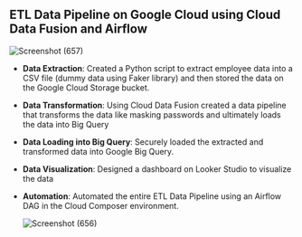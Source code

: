 ## ETL Data Pipeline on Google Cloud using Cloud Data Fusion and Airflow

![Screenshot (657)](https://github.com/user-attachments/assets/9a753243-1d06-4fb7-b223-bf603fb7ccab)


- **Data Extraction**: Created a Python script to extract employee data into a CSV file (dummy data using Faker library) and then stored the data on the Google Cloud Storage bucket.
- **Data Transformation**: Using Cloud Data Fusion created a data pipeline that transforms the data like masking passwords and ultimately loads the data into Big Query
- **Data Loading into Big Query**: Securely loaded the extracted and transformed data into Google Big Query.
- **Data Visualization**: Designed a dashboard on Looker Studio to visualize the data
- **Automation**: Automated the entire ETL Data Pipeline using an Airflow DAG in the Cloud Composer environment.

  ![Screenshot (656)](https://github.com/user-attachments/assets/40888204-4428-4f02-871c-12dd6ca9baa0)
